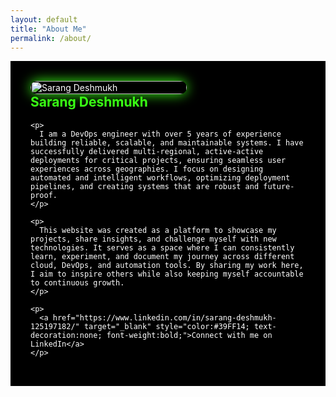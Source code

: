 ```yaml
---
layout: default
title: "About Me"
permalink: /about/
---
```


<div class="page__splash about-page" style="background-color:#000; color:#fff; padding:2rem; display:flex; flex-wrap:wrap; align-items:center;">

  <!-- Photo with neon glow -->
  <div class="about-photo" style="max-width:250px; width:100%;">
    <img src="{{ '/assets/images/photo.png' | relative_url }}" alt="Sarang Deshmukh" 
         style="width:100%; border-radius:12px; box-shadow: 0 0 20px #39FF14;">
  </div>

<style>
@keyframes neon-pulse {
  0% {
    box-shadow: 0 0 15px #39FF14, 0 0 30px #39FF14, 0 0 45px #39FF14;
  }
  100% {
    box-shadow: 0 0 25px #39FF14, 0 0 50px #39FF14, 0 0 75px #39FF14;
  }
}
</style>

  <!-- Heading + Bio -->
  <div class="about-bio" style="flex:2 1 500px; max-width:600px;">
    <h2 class="about__title" style="color:#39FF14; margin-top:0;">Sarang Deshmukh</h2>
    
    <p>
      I am a DevOps engineer with over 5 years of experience building reliable, scalable, and maintainable systems. I have successfully delivered multi-regional, active-active deployments for critical projects, ensuring seamless user experiences across geographies. I focus on designing automated and intelligent workflows, optimizing deployment pipelines, and creating systems that are robust and future-proof.
    </p>

    <p>
      This website was created as a platform to showcase my projects, share insights, and challenge myself with new technologies. It serves as a space where I can consistently learn, experiment, and document my journey across different cloud, DevOps, and automation tools. By sharing my work here, I aim to inspire others while also keeping myself accountable to continuous growth.
    </p>

    <p>
      <a href="https://www.linkedin.com/in/sarang-deshmukh-125197182/" target="_blank" style="color:#39FF14; text-decoration:none; font-weight:bold;">Connect with me on LinkedIn</a>
    </p>

  </div>

</div>

<!-- Responsive fix -->
<style>
@media (max-width: 700px) {
  .about-page {
    flex-direction: column;
    align-items: flex-start; /* left align everything */
  }
  .about-photo, .about-bio {
    flex: 1 1 100%;
    max-width: 300px;
    text-align: left; /* text left-aligned */
  }
  .about-photo img {
    box-shadow: 0 0 15px #39FF14; /* Slightly smaller glow on mobile */
    margin-left: 0; /* ensure image aligns left */
  }
}
</style>

